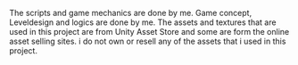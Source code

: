 The scripts and game mechanics are done by me.
Game concept, Leveldesign and logics are done by me.
The assets and textures that are used in this project are from Unity Asset Store and some are form the online asset selling sites.
i do not own or resell any of the assets that i used in this project.
